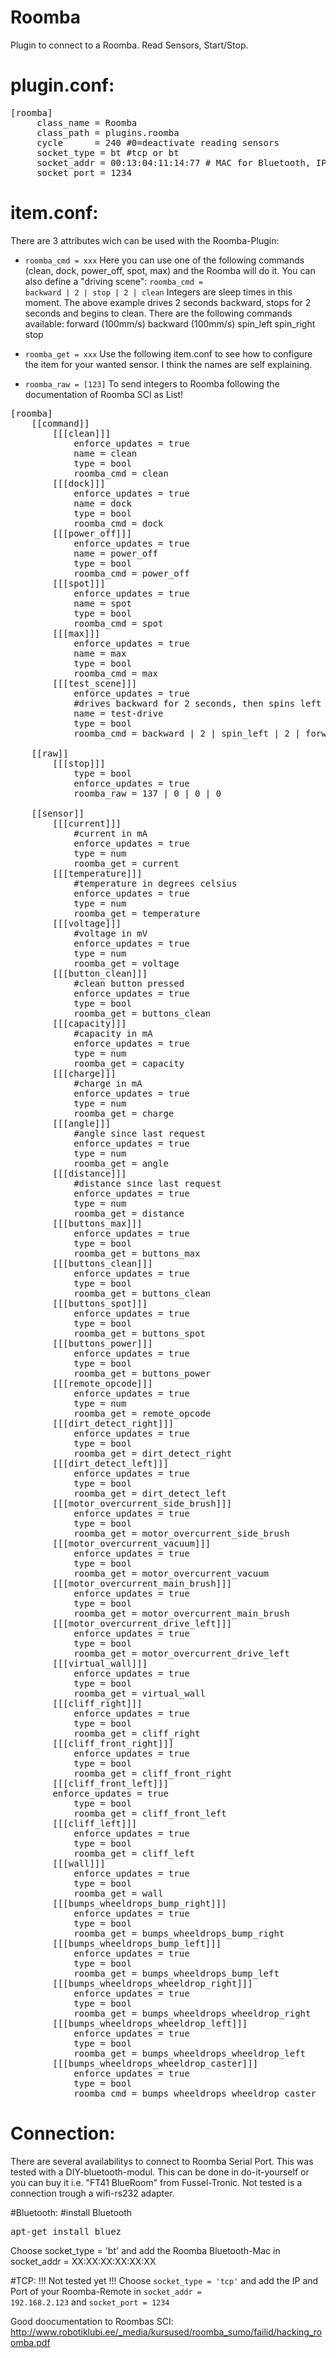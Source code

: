 Roomba
====
Plugin to connect to a Roomba. Read Sensors, Start/Stop.

plugin.conf:
=
<pre>
[roomba]
     class_name = Roomba
     class_path = plugins.roomba
     cycle 		= 240 #0=deactivate reading sensors
	 socket_type = bt #tcp or bt 
	 socket_addr = 00:13:04:11:14:77 # MAC for Bluetooth, IP for TCP 
	 socket_port = 1234
</pre>


item.conf:
=
There are 3 attributes wich can be used with the Roomba-Plugin:

* <code>roomba_cmd = xxx</code>
Here you can use one of the following commands (clean, dock, power_off, spot, max) and the Roomba will do it.
You can also define a "driving scene": <code>roomba_cmd = backward | 2 | stop | 2 | clean</code>
Integers are sleep times in this moment. The above example drives 2 seconds backward, stops for 2 seconds and begins to clean.
There are the following commands available:
forward (100mm/s)
backward (100mm/s)
spin_left
spin_right
stop

* <code>roomba_get = xxx</code>
Use the following item.conf to see how to configure the item for your wanted sensor. 
I think the names are self explaining.

* <code>roomba_raw = [123]</code>
To send integers to Roomba following the documentation of Roomba SCI as List!

<pre>[roomba]
    [[command]]
        [[[clean]]]
			enforce_updates = true
            name = clean
            type = bool
            roomba_cmd = clean
        [[[dock]]]
			enforce_updates = true
            name = dock
            type = bool
            roomba_cmd = dock
        [[[power_off]]]
			enforce_updates = true
            name = power_off
            type = bool
            roomba_cmd = power_off
        [[[spot]]]
			enforce_updates = true
            name = spot
            type = bool
            roomba_cmd = spot
        [[[max]]]
			enforce_updates = true
            name = max
            type = bool
            roomba_cmd = max
        [[[test_scene]]]
			enforce_updates = true
            #drives backward for 2 seconds, then spins left for 2 seconds, then drives forward for 3 seconds, then spins right for 3 seconds, then stops and starts to clean after 2 seconds
            name = test-drive
            type = bool
            roomba_cmd = backward | 2 | spin_left | 2 | forward | 3 | spin_right | 3 | stop | 2 | clean
			
	[[raw]]
		[[[stop]]]
			type = bool
			enforce_updates = true
			roomba_raw = 137 | 0 | 0 | 0
		
    [[sensor]]
        [[[current]]]
            #current in mA
			enforce_updates = true
            type = num
            roomba_get = current
        [[[temperature]]]
            #temperature in degrees celsius
			enforce_updates = true
            type = num
            roomba_get = temperature
        [[[voltage]]]
            #voltage in mV
			enforce_updates = true
            type = num
            roomba_get = voltage
        [[[button_clean]]]
            #clean button pressed
			enforce_updates = true
            type = bool
            roomba_get = buttons_clean
        [[[capacity]]]
            #capacity in mA
			enforce_updates = true
            type = num
            roomba_get = capacity
        [[[charge]]]
            #charge in mA
			enforce_updates = true
            type = num
            roomba_get = charge
        [[[angle]]]
            #angle since last request
			enforce_updates = true
            type = num
            roomba_get = angle
        [[[distance]]]
            #distance since last request
			enforce_updates = true
            type = num
            roomba_get = distance
        [[[buttons_max]]]
			enforce_updates = true
            type = bool
            roomba_get = buttons_max
        [[[buttons_clean]]]
			enforce_updates = true
            type = bool
            roomba_get = buttons_clean
        [[[buttons_spot]]]
			enforce_updates = true
            type = bool
            roomba_get = buttons_spot
        [[[buttons_power]]]
			enforce_updates = true
            type = bool
            roomba_get = buttons_power
        [[[remote_opcode]]]
			enforce_updates = true
            type = num
            roomba_get = remote_opcode
        [[[dirt_detect_right]]]
			enforce_updates = true
            type = bool
            roomba_get = dirt_detect_right
        [[[dirt_detect_left]]]
			enforce_updates = true
            type = bool
            roomba_get = dirt_detect_left
        [[[motor_overcurrent_side_brush]]]
			enforce_updates = true
            type = bool
            roomba_get = motor_overcurrent_side_brush
        [[[motor_overcurrent_vacuum]]]
			enforce_updates = true
            type = bool
            roomba_get = motor_overcurrent_vacuum
        [[[motor_overcurrent_main_brush]]]
			enforce_updates = true
            type = bool
            roomba_get = motor_overcurrent_main_brush
        [[[motor_overcurrent_drive_left]]]
			enforce_updates = true
            type = bool
            roomba_get = motor_overcurrent_drive_left
        [[[virtual_wall]]]
			enforce_updates = true
            type = bool
            roomba_get = virtual_wall
        [[[cliff_right]]]
			enforce_updates = true
            type = bool
            roomba_get = cliff_right
        [[[cliff_front_right]]]
			enforce_updates = true
            type = bool
            roomba_get = cliff_front_right
        [[[cliff_front_left]]]
     	enforce_updates = true
            type = bool
            roomba_get = cliff_front_left
        [[[cliff_left]]]
			enforce_updates = true
            type = bool
            roomba_get = cliff_left
        [[[wall]]]
            enforce_updates = true
            type = bool
            roomba_get = wall
        [[[bumps_wheeldrops_bump_right]]]
			enforce_updates = true
            type = bool
            roomba_get = bumps_wheeldrops_bump_right
        [[[bumps_wheeldrops_bump_left]]]
			enforce_updates = true
            type = bool
            roomba_get = bumps_wheeldrops_bump_left
        [[[bumps_wheeldrops_wheeldrop_right]]]
			enforce_updates = true
            type = bool
            roomba_get = bumps_wheeldrops_wheeldrop_right
        [[[bumps_wheeldrops_wheeldrop_left]]]
			enforce_updates = true
            type = bool
            roomba_get = bumps_wheeldrops_wheeldrop_left
        [[[bumps_wheeldrops_wheeldrop_caster]]]
			enforce_updates = true
            type = bool
            roomba_cmd = bumps_wheeldrops_wheeldrop_caster
</pre>

Connection:
=
There are several availabilitys to connect to Roomba Serial Port. 
This was tested with a DIY-bluetooth-modul.
This can be done in do-it-yourself or you can buy it i.e. "FT41 BlueRoom" from Fussel-Tronic.
Not tested is a connection trough a wifi-rs232 adapter. 

#Bluetooth:
#install Bluetooth
<pre>apt-get install bluez</pre>

Choose socket_type = 'bt' and add the Roomba Bluetooth-Mac in socket_addr = XX:XX:XX:XX:XX:XX

#TCP:
 !!! Not tested yet !!!
Choose <code>socket_type = 'tcp'</code> and add the IP and Port of your Roomba-Remote in <code>socket_addr = 192.168.2.123</code> and <code>socket_port = 1234</code>


Good doocumentation to Roombas SCI: http://www.robotiklubi.ee/_media/kursused/roomba_sumo/failid/hacking_roomba.pdf

